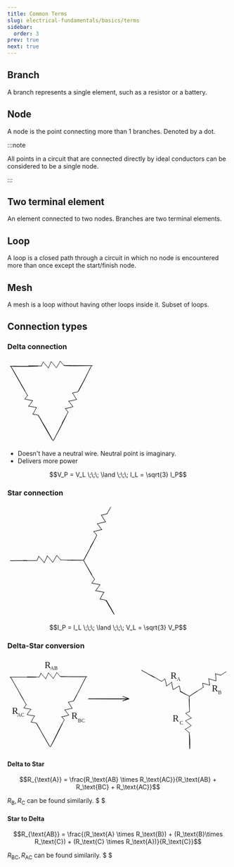 ```yaml
---
title: Common Terms
slug: electrical-fundamentals/basics/terms
sidebar:
  order: 3
prev: true
next: true
---
```


## Branch

A branch represents a single element, such as a resistor or a battery.

## Node

A node is the point connecting more than 1 branches. Denoted by a dot.

:::note

All points in a circuit that are connected directly by ideal conductors can be
considered to be a single node.

:::

## Two terminal element

An element connected to two nodes. Branches are two terminal elements.

## Loop

A loop is a closed path through a circuit in which no node is encountered more
than once except the start/finish node.

## Mesh

A mesh is a loop without having other loops inside it. Subset of loops.

## Connection types

### Delta connection

<svg version="1.1" xmlns="http://www.w3.org/2000/svg" viewBox="0 0 316.66426768175575 305.7170228777963" width="200" class="mx-auto">
<g stroke-linecap="round"><g transform="translate(228.88165265928342 25.848823734406565) rotate(360 -76.14323236809219 -3.7899388533168548)"><path d="M0 0 C-8.4 -1.13, -13.05 1.02, -25.5 -0.69 M0 0 C-8.31 0.15, -17.13 -0.9, -25.5 -0.69 M-25.5 -0.69 C-29.33 -5.52, -36.61 -12.79, -38.59 -15.85 M-25.5 -0.69 C-29.81 -6, -34.95 -12.75, -38.59 -15.85 M-38.59 -15.85 C-41.71 -9.91, -46.06 -2.81, -52.37 7.58 M-38.59 -15.85 C-43.14 -5.79, -49.25 3.45, -52.37 7.58 M-52.37 7.58 C-59.65 -1.07, -66.06 -8.39, -70.98 -14.47 M-52.37 7.58 C-56.56 2.21, -60.67 -3.59, -70.98 -14.47 M-70.98 -14.47 C-75.34 -8.47, -75.44 -0.63, -81.31 8.27 M-70.98 -14.47 C-74.26 -5.25, -79.31 3.46, -81.31 8.27 M-81.31 8.27 C-85.25 4.5, -91.28 -2.29, -99.92 -13.09 M-81.31 8.27 C-88.05 0.73, -93.15 -7.49, -99.92 -13.09 M-99.92 -13.09 C-102.06 -7.53, -105.31 -3.79, -106.12 1.38 M-99.92 -13.09 C-102.58 -7.87, -105.32 -1.95, -106.12 1.38 M-106.12 1.38 C-121.69 0.49, -141.51 0.13, -152.29 0.69 M-106.12 1.38 C-118.76 0.7, -130.41 0.94, -152.29 0.69" stroke="#000000" stroke-width="1" fill="none"></path></g></g><mask></mask><g stroke-linecap="round"><g transform="translate(304.2841843733404 167.0005285673853) rotate(297.4058993257246 -76.14323236809219 -3.7899388533168548)"><path d="M0 0 C-5.95 1.6, -10.85 -0.45, -25.5 -0.69 M0 0 C-10.5 -1.31, -19.81 -0.5, -25.5 -0.69 M-25.5 -0.69 C-30.28 -3.74, -34.42 -11.37, -38.59 -15.85 M-25.5 -0.69 C-29.93 -6.24, -34.33 -12.25, -38.59 -15.85 M-38.59 -15.85 C-41.65 -10.06, -47.73 1.75, -52.37 7.58 M-38.59 -15.85 C-42.45 -8.7, -46.41 -2.43, -52.37 7.58 M-52.37 7.58 C-59.19 0.31, -64.32 -5.44, -70.98 -14.47 M-52.37 7.58 C-56.8 4.02, -59.93 -1.01, -70.98 -14.47 M-70.98 -14.47 C-72.7 -8.38, -77.4 1.03, -81.31 8.27 M-70.98 -14.47 C-74.6 -5.69, -79.69 3.23, -81.31 8.27 M-81.31 8.27 C-86.46 4.19, -91.64 -0.61, -99.92 -13.09 M-81.31 8.27 C-86.18 3.89, -88.65 -0.53, -99.92 -13.09 M-99.92 -13.09 C-103.61 -8.08, -105.53 -1.06, -106.12 1.38 M-99.92 -13.09 C-101.13 -9.16, -102.09 -6.99, -106.12 1.38 M-106.12 1.38 C-121.31 2.18, -141.61 0.41, -152.29 0.69 M-106.12 1.38 C-123.75 1.94, -141.74 0.94, -152.29 0.69" stroke="#000000" stroke-width="1" fill="none"></path></g></g><mask></mask><g stroke-linecap="round"><g transform="translate(159.23603888133334 158.05735837956908) rotate(60.25041319467971 -76.14323236809219 3.789938853316853)"><path d="M0 0 C-10.03 0.02, -19.06 1.34, -25.5 0.69 M0 0 C-6.61 -0.42, -15.39 1.17, -25.5 0.69 M-25.5 0.69 C-31.29 4.02, -35.21 11.51, -38.59 15.85 M-25.5 0.69 C-29.14 4.6, -31.23 7.24, -38.59 15.85 M-38.59 15.85 C-39.61 8.69, -46.04 4.43, -52.37 -7.58 M-38.59 15.85 C-42.13 9.31, -46.01 2.09, -52.37 -7.58 M-52.37 -7.58 C-61.08 1.03, -67.9 10.02, -70.98 14.47 M-52.37 -7.58 C-58.98 -0.95, -64.24 5.63, -70.98 14.47 M-70.98 14.47 C-74.86 5.61, -76.25 -1.12, -81.31 -8.27 M-70.98 14.47 C-73.89 5.74, -78.26 -1.7, -81.31 -8.27 M-81.31 -8.27 C-83.64 -2.35, -89.8 2.73, -99.92 13.09 M-81.31 -8.27 C-88.65 -0.89, -94.98 8.31, -99.92 13.09 M-99.92 13.09 C-103.11 6.28, -103.24 3.93, -106.12 -1.38 M-99.92 13.09 C-102.09 10.42, -103.52 6.81, -106.12 -1.38 M-106.12 -1.38 C-124.52 -0.82, -138.17 -2.5, -152.29 -0.69 M-106.12 -1.38 C-125.04 -1.38, -142.28 -2.08, -152.29 -0.69" stroke="#000000" stroke-width="1" fill="none"></path></g></g><mask></mask><g stroke-linecap="round"><g transform="translate(60.440694965039256 78.29004388510697) rotate(89.99999999999994 0 -50.4406949650392)"><path d="M0 0 C1.83 -29.12, 1.11 -61.35, 0 -100.88 M0 0 C-0.58 -25.35, 0.71 -49.22, 0 -100.88" stroke="#1e1e1e" stroke-width="2" fill="none"></path></g></g><mask></mask><g stroke-linecap="round"><g transform="translate(188.69601954506265 301.378083104536) rotate(27.405899325724487 0 -50.4406949650392)"><path d="M0 0 C-0.16 -20.32, 2.27 -39.48, 0 -100.88 M0 0 C0.71 -24.87, 0.51 -50.96, 0 -100.88" stroke="#1e1e1e" stroke-width="2" fill="none"></path></g></g><mask></mask><g stroke-linecap="round"><g transform="translate(38.093408799401914 22.3666663351287) rotate(330.2504131946798 0 50.4406949650392)"><path d="M0 0 C-0.43 23.11, -0.51 44.96, 0 100.88 M0 0 C0.1 39.81, 0.69 77.9, 0 100.88" stroke="#1e1e1e" stroke-width="2" fill="none"></path></g></g><mask></mask><g stroke-linecap="round"><g transform="translate(256.2235727167165 76.5071661334283) rotate(89.99999999999994 0 -50.44069496503921)"><path d="M0 0 C-0.13 -25.83, -1.63 -51.17, 0 -100.88 M0 0 C1.3 -34.51, -0.06 -70.16, 0 -100.88" stroke="#1e1e1e" stroke-width="2" fill="none"></path></g></g><mask></mask><g stroke-linecap="round"><g transform="translate(279.14882892554033 123.3237323980601) rotate(27.405899325724487 0 -50.4406949650392)"><path d="M0 0 C2.14 -39.01, -0.75 -81.59, 0 -100.88 M0 0 C-0.2 -21.96, 0.35 -42.64, 0 -100.88" stroke="#1e1e1e" stroke-width="2" fill="none"></path></g></g><mask></mask><g stroke-linecap="round"><g transform="translate(137.75184813582655 199.57311917736857) rotate(330.2504131946798 0 50.4406949650392)"><path d="M0 0 C-0.29 30.93, 1.71 61.73, 0 100.88 M0 0 C-0.73 21.08, -1.17 42.49, 0 100.88" stroke="#1e1e1e" stroke-width="2" fill="none"></path></g></g><mask></mask></svg>

- Doesn't have a neutral wire. Neutral point is imaginary.
- Delivers more power

```math
V_P = V_L
\;\;\;
\land
\;\;\;
I_L = \sqrt{3} I_P
```

### Star connection

<svg version="1.1" xmlns="http://www.w3.org/2000/svg" viewBox="0 0 373.5369167410961 383.3133181399769" width="250" class="mx-auto">
<g stroke-linecap="round"><g transform="translate(206.82627526564 189.49128342708457) rotate(360 -76.14323236809219 -3.7899388533168406)"><path d="M0 0 C-10.18 -0.55, -19.75 -0.17, -25.5 -0.69 M0 0 C-9.38 0.56, -18.69 -1.2, -25.5 -0.69 M-25.5 -0.69 C-29.67 -5.97, -34.65 -10.37, -38.59 -15.85 M-25.5 -0.69 C-28.85 -4.56, -31.45 -9.07, -38.59 -15.85 M-38.59 -15.85 C-43.22 -11.64, -46.1 -2.19, -52.37 7.58 M-38.59 -15.85 C-41.68 -10.08, -46 -2.8, -52.37 7.58 M-52.37 7.58 C-60.21 -2.02, -65.64 -9.29, -70.98 -14.47 M-52.37 7.58 C-59.52 -0.99, -65.12 -7.29, -70.98 -14.47 M-70.98 -14.47 C-71.94 -7.98, -75.99 -2.64, -81.31 8.27 M-70.98 -14.47 C-74.58 -6.98, -77.57 0.05, -81.31 8.27 M-81.31 8.27 C-87.29 4.84, -89.6 -0.95, -99.92 -13.09 M-81.31 8.27 C-85.46 2.86, -89.88 -2.68, -99.92 -13.09 M-99.92 -13.09 C-100.71 -9.22, -104.49 -3.43, -106.12 1.38 M-99.92 -13.09 C-102.05 -7.68, -104.01 -2.16, -106.12 1.38 M-106.12 1.38 C-122.52 2.21, -139.18 2.49, -152.29 0.69 M-106.12 1.38 C-117.07 1.82, -128.38 1.65, -152.29 0.69" stroke="#000000" stroke-width="1" fill="none"></path></g></g><mask></mask><g stroke-linecap="round"><g transform="translate(389.22880697969686 79.6429882600633) rotate(297.4058993257246 -76.14323236809219 -3.7899388533168548)"><path d="M0 0 C-10.11 -0.05, -15.7 -0.63, -25.5 -0.69 M0 0 C-7.52 -0.7, -15.72 -0.43, -25.5 -0.69 M-25.5 -0.69 C-31.97 -7.42, -35.88 -11.85, -38.59 -15.85 M-25.5 -0.69 C-28.27 -5.33, -32.23 -8.14, -38.59 -15.85 M-38.59 -15.85 C-42 -9.34, -45.39 -7.19, -52.37 7.58 M-38.59 -15.85 C-41.47 -9.91, -43.75 -6.18, -52.37 7.58 M-52.37 7.58 C-55.95 2.2, -59.16 -2.15, -70.98 -14.47 M-52.37 7.58 C-57.32 1.66, -62.65 -4.97, -70.98 -14.47 M-70.98 -14.47 C-73.37 -7.81, -76.95 -0.53, -81.31 8.27 M-70.98 -14.47 C-74.05 -7.57, -78.36 -0.37, -81.31 8.27 M-81.31 8.27 C-88.04 0.64, -95.72 -7.98, -99.92 -13.09 M-81.31 8.27 C-87.74 -0.22, -94.86 -7.32, -99.92 -13.09 M-99.92 -13.09 C-102.49 -7.79, -101.6 -5.29, -106.12 1.38 M-99.92 -13.09 C-100.44 -10.4, -102.15 -6.98, -106.12 1.38 M-106.12 1.38 C-117.79 3.41, -129.3 3.02, -152.29 0.69 M-106.12 1.38 C-123.96 1.49, -141.6 1.3, -152.29 0.69" stroke="#000000" stroke-width="1" fill="none"></path></g></g><mask></mask><g stroke-linecap="round"><g transform="translate(383.18066148769003 279.69981807224707) rotate(60.25041319467971 -76.14323236809219 3.7899388533168406)"><path d="M0 0 C-5.73 0.11, -14.21 0.57, -25.5 0.69 M0 0 C-9.91 -0.13, -18.86 0.07, -25.5 0.69 M-25.5 0.69 C-29.98 3.97, -33.17 7.61, -38.59 15.85 M-25.5 0.69 C-29.62 4.87, -33.84 8.78, -38.59 15.85 M-38.59 15.85 C-42.24 9.72, -46.08 7.33, -52.37 -7.58 M-38.59 15.85 C-41.73 9.08, -47.08 2.47, -52.37 -7.58 M-52.37 -7.58 C-55.76 -2.94, -61.42 0.9, -70.98 14.47 M-52.37 -7.58 C-56.43 -3.26, -59.75 2.48, -70.98 14.47 M-70.98 14.47 C-73.76 6.57, -77.15 0.04, -81.31 -8.27 M-70.98 14.47 C-75.02 7.18, -76.78 -0.54, -81.31 -8.27 M-81.31 -8.27 C-89.14 -1.6, -93.41 7.39, -99.92 13.09 M-81.31 -8.27 C-86.32 -3.01, -91.41 3.45, -99.92 13.09 M-99.92 13.09 C-100.13 9.21, -104.71 5.39, -106.12 -1.38 M-99.92 13.09 C-101.34 9.02, -103.91 5.14, -106.12 -1.38 M-106.12 -1.38 C-124.4 0.97, -138.59 -0.58, -152.29 -0.69 M-106.12 -1.38 C-121.97 -0.72, -136.34 -0.29, -152.29 -0.69" stroke="#000000" stroke-width="1" fill="none"></path></g></g><mask></mask><g stroke-linecap="round"><g transform="translate(273.6466636461248 187.92365239335282) rotate(330.2504131946798 0.12036318121340628 27.539516801364954)"><path d="M0 0 C-0.88 16.54, 0.16 35, 0.24 55.08 M0 0 C-0.88 14.46, -0.35 29.49, 0.24 55.08" stroke="#1e1e1e" stroke-width="2" fill="none"></path></g></g><mask></mask><g stroke-linecap="round"><g transform="translate(349.6466636461248 321.9236523933528) rotate(330.2504131946798 0.12036318121340628 27.539516801364954)"><path d="M0 0 C0.01 17.37, -1.11 30.29, 0.24 55.08 M0 0 C0.32 12.91, 0.96 26.15, 0.24 55.08" stroke="#1e1e1e" stroke-width="2" fill="none"></path></g></g><mask></mask><g stroke-linecap="round"><g transform="translate(246.75580914267323 177.21132646025427) rotate(330.2504131946798 29.843896110052867 -18.763894751788172)"><path d="M0 0 C12.18 -9.12, 23.52 -14.55, 59.69 -37.53 M0 0 C13.27 -8.28, 25.17 -15.65, 59.69 -37.53" stroke="#1e1e1e" stroke-width="2" fill="none"></path></g></g><mask></mask><g stroke-linecap="round"><g transform="translate(207.72226789176534 175.53301716602562) rotate(330.2504131946798 24.520034651327876 14.014119795166977)"><path d="M0 0 C16.71 10.34, 34.49 20.31, 49.04 28.03 M0 0 C13.85 7.51, 27.37 15.65, 49.04 28.03" stroke="#1e1e1e" stroke-width="2" fill="none"></path></g></g><mask></mask><g stroke-linecap="round"><g transform="translate(13.722267891765341 177.53301716602562) rotate(330.2504131946798 24.520034651327848 14.014119795166977)"><path d="M0 0 C11.3 6.84, 22.38 12.34, 49.04 28.03 M0 0 C9.82 5.53, 20.4 10.99, 49.04 28.03" stroke="#1e1e1e" stroke-width="2" fill="none"></path></g></g><mask></mask></svg>

```math
I_P = I_L
\;\;\;
\land
\;\;\;
V_L = \sqrt{3} V_P
```

### Delta-Star conversion

<svg version="1.1" xmlns="http://www.w3.org/2000/svg" viewBox="0 0 852.5516272797629 362.44415461396704" height="250" class="mx-auto">
<g stroke-linecap="round"><g transform="translate(228.88165265928342 74.85836239061018) rotate(360 -76.14323236809219 -3.7899388533168406)"><path d="M0 0 C-8.75 1.04, -21.53 1.44, -25.5 -0.69 M0 0 C-7.04 0.03, -12.39 -0.82, -25.5 -0.69 M-25.5 -0.69 C-29.21 -4, -35.15 -12.96, -38.59 -15.85 M-25.5 -0.69 C-29.08 -3.83, -31.67 -8.5, -38.59 -15.85 M-38.59 -15.85 C-44.33 -5.72, -47.8 1.64, -52.37 7.58 M-38.59 -15.85 C-41.98 -7.98, -47.67 -0.96, -52.37 7.58 M-52.37 7.58 C-55.46 2.28, -60.51 -3.62, -70.98 -14.47 M-52.37 7.58 C-55.59 3.23, -60.48 -1.57, -70.98 -14.47 M-70.98 -14.47 C-74 -7.63, -76.56 -0.04, -81.31 8.27 M-70.98 -14.47 C-72.45 -9.09, -75.18 -3.47, -81.31 8.27 M-81.31 8.27 C-83.63 2.47, -91.35 -0.61, -99.92 -13.09 M-81.31 8.27 C-86.41 3.82, -88.92 -0.61, -99.92 -13.09 M-99.92 -13.09 C-99.94 -9.82, -102 -4.98, -106.12 1.38 M-99.92 -13.09 C-102.6 -7.96, -104.42 -2.65, -106.12 1.38 M-106.12 1.38 C-115.64 3.17, -124.65 0.26, -152.29 0.69 M-106.12 1.38 C-121.56 1.28, -137.74 0.88, -152.29 0.69" stroke="#000000" stroke-width="1" fill="none"></path></g></g><mask></mask><g stroke-linecap="round"><g transform="translate(699.2898876239849 106.86074938490941) rotate(389.11618837926017 -76.14323236809219 -3.7899388533168406)"><path d="M0 0 C-7.42 0.28, -17.04 -1.61, -25.5 -0.69 M0 0 C-9.27 0.46, -16.97 0.53, -25.5 -0.69 M-25.5 -0.69 C-28.6 -6.12, -33.99 -13.57, -38.59 -15.85 M-25.5 -0.69 C-29.24 -6.32, -34.7 -10.82, -38.59 -15.85 M-38.59 -15.85 C-42.66 -10.36, -47.01 -1.9, -52.37 7.58 M-38.59 -15.85 C-43.9 -5.63, -48.49 2.52, -52.37 7.58 M-52.37 7.58 C-59.39 1.69, -65.85 -5.51, -70.98 -14.47 M-52.37 7.58 C-59.41 -1.25, -64.86 -7.98, -70.98 -14.47 M-70.98 -14.47 C-73.49 -6.37, -78.63 2, -81.31 8.27 M-70.98 -14.47 C-73.37 -7.61, -77.14 0.1, -81.31 8.27 M-81.31 8.27 C-85.2 -0.14, -93.59 -5.35, -99.92 -13.09 M-81.31 8.27 C-86.51 0.87, -94.41 -7.15, -99.92 -13.09 M-99.92 -13.09 C-100.02 -9.28, -104.3 -4.68, -106.12 1.38 M-99.92 -13.09 C-100.84 -9.25, -103.79 -6.16, -106.12 1.38 M-106.12 1.38 C-116.86 2.83, -129.5 1.28, -152.29 0.69 M-106.12 1.38 C-120.38 1.25, -133.96 1.05, -152.29 0.69" stroke="#000000" stroke-width="1" fill="none"></path></g></g><mask></mask><g stroke-linecap="round"><g transform="translate(304.2841843733404 216.01006722358892) rotate(297.4058993257246 -76.14323236809219 -3.7899388533168406)"><path d="M0 0 C-10.57 1.74, -19.35 -0.48, -25.5 -0.69 M0 0 C-5.2 -0.26, -9.82 -0.15, -25.5 -0.69 M-25.5 -0.69 C-30.33 -7.21, -35.34 -12.34, -38.59 -15.85 M-25.5 -0.69 C-30.32 -6.92, -34.69 -11.52, -38.59 -15.85 M-38.59 -15.85 C-41.62 -9.09, -45.32 -1.89, -52.37 7.58 M-38.59 -15.85 C-42.05 -10.35, -45.92 -4.66, -52.37 7.58 M-52.37 7.58 C-57.16 0.77, -65.38 -6.24, -70.98 -14.47 M-52.37 7.58 C-59.77 -0.57, -66.38 -8.54, -70.98 -14.47 M-70.98 -14.47 C-73.53 -7.14, -80.12 4.74, -81.31 8.27 M-70.98 -14.47 C-72.93 -8.42, -76.82 -3.18, -81.31 8.27 M-81.31 8.27 C-90 1.04, -96.7 -6.15, -99.92 -13.09 M-81.31 8.27 C-87.55 0.46, -96.18 -8.28, -99.92 -13.09 M-99.92 -13.09 C-101.03 -6.97, -102.91 -3.05, -106.12 1.38 M-99.92 -13.09 C-102.31 -7.83, -105.49 -1.18, -106.12 1.38 M-106.12 1.38 C-122.07 0.3, -140.41 1.29, -152.29 0.69 M-106.12 1.38 C-118.33 1.59, -129.85 1.55, -152.29 0.69" stroke="#000000" stroke-width="1" fill="none"></path></g></g><mask></mask><g stroke-linecap="round"><g transform="translate(853.0933122544077 98.64729027277019) rotate(326.52208770498476 -76.14323236809219 -3.7899388533168406)"><path d="M0 0 C-5.87 -1.12, -12.44 1.06, -25.5 -0.69 M0 0 C-9.65 0.62, -19.26 -0.97, -25.5 -0.69 M-25.5 -0.69 C-27.67 -5.91, -30.85 -7.81, -38.59 -15.85 M-25.5 -0.69 C-28.96 -3.99, -31.38 -8.5, -38.59 -15.85 M-38.59 -15.85 C-42.43 -9.37, -45.06 -0.31, -52.37 7.58 M-38.59 -15.85 C-42.88 -7.25, -48.88 2.52, -52.37 7.58 M-52.37 7.58 C-59.11 2.4, -61.99 -7.15, -70.98 -14.47 M-52.37 7.58 C-56.63 1.76, -61.98 -4.23, -70.98 -14.47 M-70.98 -14.47 C-74.87 -6.13, -76.74 -0.55, -81.31 8.27 M-70.98 -14.47 C-73.1 -8.53, -75.48 -4.67, -81.31 8.27 M-81.31 8.27 C-86.12 3.67, -88.65 -2.15, -99.92 -13.09 M-81.31 8.27 C-87.6 1.04, -93.02 -3.58, -99.92 -13.09 M-99.92 -13.09 C-102.75 -8.21, -103.46 -6.84, -106.12 1.38 M-99.92 -13.09 C-102.02 -9.81, -103.21 -5.31, -106.12 1.38 M-106.12 1.38 C-118.29 1.88, -132.89 0.32, -152.29 0.69 M-106.12 1.38 C-117.21 1.74, -128.78 0.81, -152.29 0.69" stroke="#000000" stroke-width="1" fill="none"></path></g></g><mask></mask><g stroke-linecap="round"><g transform="translate(159.23603888133334 207.06689703577268) rotate(60.25041319467971 -76.14323236809219 3.7899388533168406)"><path d="M0 0 C-10.29 0.34, -20.21 -1.01, -25.5 0.69 M0 0 C-8.28 0.19, -17.29 0.86, -25.5 0.69 M-25.5 0.69 C-31.89 4.84, -34.4 11.59, -38.59 15.85 M-25.5 0.69 C-29.35 6.42, -34.87 10.62, -38.59 15.85 M-38.59 15.85 C-43.34 8.46, -50.1 -0.11, -52.37 -7.58 M-38.59 15.85 C-43.45 7.45, -47.34 1.51, -52.37 -7.58 M-52.37 -7.58 C-59.69 -1.32, -62.12 7.61, -70.98 14.47 M-52.37 -7.58 C-58.05 0.47, -63.77 7.15, -70.98 14.47 M-70.98 14.47 C-74.91 10.61, -77.09 4.8, -81.31 -8.27 M-70.98 14.47 C-74.94 7.27, -76.66 1.69, -81.31 -8.27 M-81.31 -8.27 C-87.63 -1.61, -88.9 0.68, -99.92 13.09 M-81.31 -8.27 C-87.58 -1.47, -92.37 6.15, -99.92 13.09 M-99.92 13.09 C-100.64 9.1, -102.11 4.08, -106.12 -1.38 M-99.92 13.09 C-102.21 9.9, -102.56 5.7, -106.12 -1.38 M-106.12 -1.38 C-122.93 -1.32, -142.15 -1.17, -152.29 -0.69 M-106.12 -1.38 C-122.59 -0.71, -138.04 -1.19, -152.29 -0.69" stroke="#000000" stroke-width="1" fill="none"></path></g></g><mask></mask><g stroke-linecap="round"><g transform="translate(772.7771083644877 235.52314142790397) rotate(89.36660157393986 -76.14323236809219 3.7899388533168406)"><path d="M0 0 C-7.67 1.44, -15.08 -0.95, -25.5 0.69 M0 0 C-8.19 -0.12, -18.37 1.46, -25.5 0.69 M-25.5 0.69 C-28.74 5.03, -35 11.22, -38.59 15.85 M-25.5 0.69 C-28.81 3.68, -32.2 8.71, -38.59 15.85 M-38.59 15.85 C-39.54 12.09, -42.78 6.07, -52.37 -7.58 M-38.59 15.85 C-43.76 7.35, -49.24 -2.28, -52.37 -7.58 M-52.37 -7.58 C-58.1 -1.46, -66.61 7.27, -70.98 14.47 M-52.37 -7.58 C-55.92 -2.66, -60.2 2.2, -70.98 14.47 M-70.98 14.47 C-74.17 7.57, -79.13 0.71, -81.31 -8.27 M-70.98 14.47 C-73.85 7.06, -77.92 2.16, -81.31 -8.27 M-81.31 -8.27 C-84.81 -4.62, -89.93 3.37, -99.92 13.09 M-81.31 -8.27 C-87.32 -1.64, -92.67 4.55, -99.92 13.09 M-99.92 13.09 C-102.49 7.86, -104.49 5.26, -106.12 -1.38 M-99.92 13.09 C-102.07 8.78, -103.89 4.3, -106.12 -1.38 M-106.12 -1.38 C-123.82 -2.09, -142.78 -1.47, -152.29 -0.69 M-106.12 -1.38 C-122.09 -1.38, -136.9 -1.12, -152.29 -0.69" stroke="#000000" stroke-width="1" fill="none"></path></g></g><mask></mask><g stroke-linecap="round"><g transform="translate(60.440694965039256 127.29958254131054) rotate(89.99999999999994 0 -50.4406949650392)"><path d="M0 0 C-1.36 -41.26, 1.48 -79.13, 0 -100.88 M0 0 C-0.22 -27.43, 0.47 -55.98, 0 -100.88" stroke="#1e1e1e" stroke-width="2" fill="none"></path></g></g><mask></mask><g stroke-linecap="round"><g transform="translate(188.69601954506265 350.38762176073953) rotate(27.405899325724487 0 -50.4406949650392)"><path d="M0 0 C1.88 -29.63, 0.51 -58.08, 0 -100.88 M0 0 C0.69 -30.61, -1.13 -61.35, 0 -100.88" stroke="#1e1e1e" stroke-width="2" fill="none"></path></g></g><mask></mask><g stroke-linecap="round"><g transform="translate(38.093408799401914 71.37620499133232) rotate(330.2504131946798 0 50.4406949650392)"><path d="M0 0 C-0.02 22.55, 0.48 43.64, 0 100.88 M0 0 C0.17 34.19, 0.1 70.31, 0 100.88" stroke="#1e1e1e" stroke-width="2" fill="none"></path></g></g><mask></mask><g stroke-linecap="round"><g transform="translate(700.4244100590367 152.39595529781172) rotate(359.36660157393993 0.1811556480957961 22.04133252423736)"><path d="M0 0 C1.08 10.33, 0.73 22.23, 0.36 44.08 M0 0 C-0.08 17.01, 0.46 33.48, 0.36 44.08" stroke="#1e1e1e" stroke-width="2" fill="none"></path></g></g><mask></mask><g stroke-linecap="round"><g transform="translate(701.698860460431 297.3681343782192) rotate(359.36660157393993 0.12036318121340628 27.539516801364925)"><path d="M0 0 C1.51 20.79, 2.21 41.69, 0.24 55.08 M0 0 C-0.25 13.96, -1.17 27.35, 0.24 55.08" stroke="#1e1e1e" stroke-width="2" fill="none"></path></g></g><mask></mask><g stroke-linecap="round"><g transform="translate(701.1460027906755 150.19159557904248) rotate(359.36660157393993 14.739793382832318 -9.430295188620022)"><path d="M0 0 C7.7 -3.87, 13.34 -9.68, 29.48 -18.86 M0 0 C10.7 -7.02, 22.24 -14.71, 29.48 -18.86" stroke="#1e1e1e" stroke-width="2" fill="none"></path></g></g><mask></mask><g stroke-linecap="round"><g transform="translate(665.4308845048035 131.90502080835716) rotate(359.36660157393993 18.070177814357862 9.442539457626083)"><path d="M0 0 C11.42 5.38, 24.64 12.4, 36.14 18.89 M0 0 C12.39 6.11, 25.3 12.81, 36.14 18.89" stroke="#1e1e1e" stroke-width="2" fill="none"></path></g></g><mask></mask><g stroke-linecap="round"><g transform="translate(516.7511070332077 50.22961468122935) rotate(359.36660157393993 24.52003465132782 14.014119795166977)"><path d="M0 0 C18.52 10.44, 36.02 19.65, 49.04 28.03 M0 0 C16.81 9.4, 32.77 19.13, 49.04 28.03" stroke="#1e1e1e" stroke-width="2" fill="none"></path></g></g><mask></mask><g stroke-linecap="round"><g transform="translate(256.2235727167165 125.51670478963189) rotate(89.99999999999994 0 -50.4406949650392)"><path d="M0 0 C0.26 -29.29, 1.13 -57.8, 0 -100.88 M0 0 C-0.06 -27.23, 0.29 -55.59, 0 -100.88" stroke="#1e1e1e" stroke-width="2" fill="none"></path></g></g><mask></mask><g stroke-linecap="round"><g transform="translate(279.14882892554033 172.33327105426372) rotate(27.405899325724487 0 -50.4406949650392)"><path d="M0 0 C0.88 -33.47, -0.46 -72.55, 0 -100.88 M0 0 C0.36 -24.06, 0.95 -49.55, 0 -100.88" stroke="#1e1e1e" stroke-width="2" fill="none"></path></g></g><mask></mask><g stroke-linecap="round"><g transform="translate(137.75184813582655 248.58265783357217) rotate(330.2504131946798 0 50.4406949650392)"><path d="M0 0 C0 31.61, -0.69 64.75, 0 100.88 M0 0 C-0.5 37.63, 0.09 76.95, 0 100.88" stroke="#1e1e1e" stroke-width="2" fill="none"></path></g></g><mask></mask><g stroke-linecap="round"><g transform="translate(312.53998247982986 160) rotate(0 78.5 0)"><path d="M-0.75 0.5 C25.19 0.73, 129.99 1.26, 156.46 1.18 M1.06 -0.29 C26.71 -0.34, 129.09 -0.59, 155.23 -0.33" stroke="#1e1e1e" stroke-width="2" fill="none"></path></g><g transform="translate(312.53998247982986 160) rotate(0 78.5 0)"><path d="M131.71 8.15 C141.31 4.24, 151.19 3.77, 155.23 -0.33 M131.71 8.15 C138.28 5.18, 146.05 2.24, 155.23 -0.33" stroke="#1e1e1e" stroke-width="2" fill="none"></path></g><g transform="translate(312.53998247982986 160) rotate(0 78.5 0)"><path d="M131.76 -8.95 C141.31 -6.49, 151.18 -0.6, 155.23 -0.33 M131.76 -8.95 C138.4 -6.79, 146.15 -4.6, 155.23 -0.33" stroke="#1e1e1e" stroke-width="2" fill="none"></path></g></g><mask></mask><g transform="translate(143.53998247982986 10) rotate(0 13.248008728027344 22.5)"><text x="0" y="31.716" font-family="Excalifont, Xiaolai, Segoe UI Emoji" font-size="36px" fill="#1e1e1e" text-anchor="start" style="white-space: pre;" direction="ltr" dominant-baseline="alphabetic">R</text></g><g transform="translate(17.539982479829746 187) rotate(0 13.248008728027344 22.5)"><text x="0" y="31.716" font-family="Excalifont, Xiaolai, Segoe UI Emoji" font-size="36px" fill="#1e1e1e" text-anchor="start" style="white-space: pre;" direction="ltr" dominant-baseline="alphabetic">R</text></g><g transform="translate(246.53998247982986 205) rotate(0 13.248008728027344 22.5)"><text x="0" y="31.716" font-family="Excalifont, Xiaolai, Segoe UI Emoji" font-size="36px" fill="#1e1e1e" text-anchor="start" style="white-space: pre;" direction="ltr" dominant-baseline="alphabetic">R</text></g><g transform="translate(628.5399824798299 51) rotate(0 13.248008728027344 22.5)"><text x="0" y="31.716" font-family="Excalifont, Xiaolai, Segoe UI Emoji" font-size="36px" fill="#1e1e1e" text-anchor="start" style="white-space: pre;" direction="ltr" dominant-baseline="alphabetic">R</text></g><g transform="translate(787.5399824798299 100) rotate(0 13.248008728027344 22.5)"><text x="0" y="31.716" font-family="Excalifont, Xiaolai, Segoe UI Emoji" font-size="36px" fill="#1e1e1e" text-anchor="start" style="white-space: pre;" direction="ltr" dominant-baseline="alphabetic">R</text></g><g transform="translate(636.5399824798299 216) rotate(0 13.248008728027344 22.5)"><text x="0" y="31.716" font-family="Excalifont, Xiaolai, Segoe UI Emoji" font-size="36px" fill="#1e1e1e" text-anchor="start" style="white-space: pre;" direction="ltr" dominant-baseline="alphabetic">R</text></g><g transform="translate(165.53998247982986 31) rotate(0 14.369987487792969 12.5)"><text x="0" y="17.619999999999997" font-family="Excalifont, Xiaolai, Segoe UI Emoji" font-size="20px" fill="#1e1e1e" text-anchor="start" style="white-space: pre;" direction="ltr" dominant-baseline="alphabetic">AB</text></g><g transform="translate(271.53998247982986 232) rotate(0 13.899986267089844 12.5)"><text x="0" y="17.619999999999997" font-family="Excalifont, Xiaolai, Segoe UI Emoji" font-size="20px" fill="#1e1e1e" text-anchor="start" style="white-space: pre;" direction="ltr" dominant-baseline="alphabetic">BC</text></g><g transform="translate(652.5399824798299 74) rotate(0 6.7599945068359375 12.5)"><text x="0" y="17.619999999999997" font-family="Excalifont, Xiaolai, Segoe UI Emoji" font-size="20px" fill="#1e1e1e" text-anchor="start" style="white-space: pre;" direction="ltr" dominant-baseline="alphabetic">A</text></g><g transform="translate(811.5399824798299 124) rotate(0 7.609992980957031 12.5)"><text x="0" y="17.619999999999997" font-family="Excalifont, Xiaolai, Segoe UI Emoji" font-size="20px" fill="#1e1e1e" text-anchor="start" style="white-space: pre;" direction="ltr" dominant-baseline="alphabetic">B</text></g><g transform="translate(663.5399824798299 241) rotate(0 6.2899932861328125 12.5)"><text x="0" y="17.619999999999997" font-family="Excalifont, Xiaolai, Segoe UI Emoji" font-size="20px" fill="#1e1e1e" text-anchor="start" style="white-space: pre;" direction="ltr" dominant-baseline="alphabetic">C</text></g><g transform="translate(37.539982479829746 211) rotate(0 13.04998779296875 12.5)"><text x="0" y="17.619999999999997" font-family="Excalifont, Xiaolai, Segoe UI Emoji" font-size="20px" fill="#1e1e1e" text-anchor="start" style="white-space: pre;" direction="ltr" dominant-baseline="alphabetic">AC</text></g></svg>

#### Delta to Star

```math
R_{\text{A}} = \frac{R_\text{AB} \times R_\text{AC}}{R_\text{AB} + R_\text{BC} + R_\text{AC}}
```

$R_\text{B}, R_\text{C}$ can be found similarily. $ $

#### Star to Delta

```math
R_{\text{AB}} = \frac{(R_\text{A} \times R_\text{B}) + (R_\text{B}\times R_\text{C}) + (R_\text{C} \times R_\text{A})}{R_\text{C}}
```

$R_\text{BC}, R_\text{AC}$ can be found similarily. $ $

